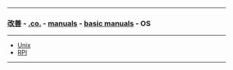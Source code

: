 
---

### [改善](https://github.com/ttltrk/0C/blob/master/README.MD) - [.co.](https://github.com/ttltrk/PRG/blob/master/CODING.MD) - [manuals](https://github.com/ttltrk/PRG/blob/master/MAN.MD) - [basic manuals](https://github.com/ttltrk/PRG/blob/master/MANUALS.MD) - OS

---

* [Unix](https://github.com/ttltrk/ELSE/blob/master/SHELL/BUM/BUM.MD)
* [RPI](https://github.com/ttltrk/ELSE/blob/master/RPI/BMRPI/BMRPI.MD)

---

